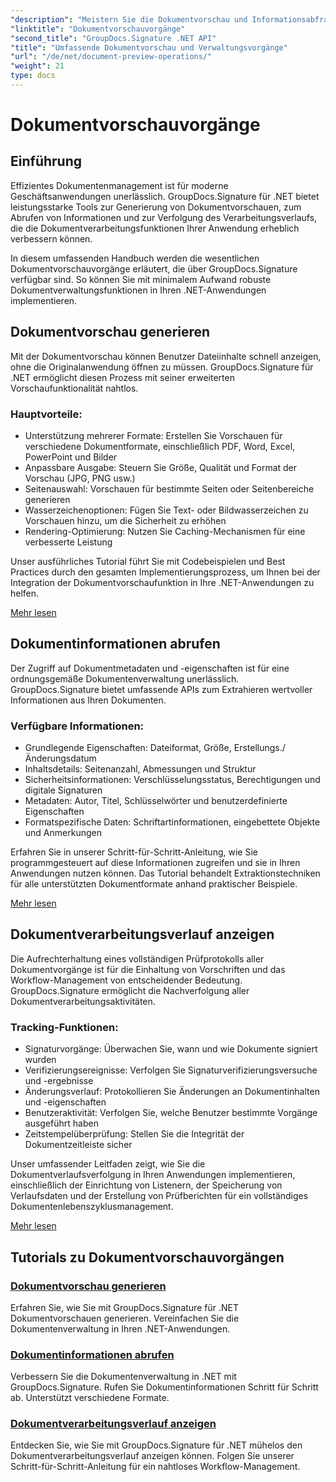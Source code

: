 ```yaml
---
"description": "Meistern Sie die Dokumentvorschau und Informationsabfrage mit GroupDocs.Signature für .NET. Erfahren Sie, wie Sie Vorschauen generieren, Metadaten extrahieren und den Dokumentverlauf in Ihren Anwendungen verfolgen."
"linktitle": "Dokumentvorschauvorgänge"
"second_title": "GroupDocs.Signature .NET API"
"title": "Umfassende Dokumentvorschau und Verwaltungsvorgänge"
"url": "/de/net/document-preview-operations/"
"weight": 21
type: docs
---
```

# Dokumentvorschauvorgänge

## Einführung

Effizientes Dokumentenmanagement ist für moderne Geschäftsanwendungen unerlässlich. GroupDocs.Signature für .NET bietet leistungsstarke Tools zur Generierung von Dokumentvorschauen, zum Abrufen von Informationen und zur Verfolgung des Verarbeitungsverlaufs, die die Dokumentverarbeitungsfunktionen Ihrer Anwendung erheblich verbessern können.

In diesem umfassenden Handbuch werden die wesentlichen Dokumentvorschauvorgänge erläutert, die über GroupDocs.Signature verfügbar sind. So können Sie mit minimalem Aufwand robuste Dokumentverwaltungsfunktionen in Ihren .NET-Anwendungen implementieren.

## Dokumentvorschau generieren

Mit der Dokumentvorschau können Benutzer Dateiinhalte schnell anzeigen, ohne die Originalanwendung öffnen zu müssen. GroupDocs.Signature für .NET ermöglicht diesen Prozess mit seiner erweiterten Vorschaufunktionalität nahtlos.

### Hauptvorteile:
- Unterstützung mehrerer Formate: Erstellen Sie Vorschauen für verschiedene Dokumentformate, einschließlich PDF, Word, Excel, PowerPoint und Bilder
- Anpassbare Ausgabe: Steuern Sie Größe, Qualität und Format der Vorschau (JPG, PNG usw.)
- Seitenauswahl: Vorschauen für bestimmte Seiten oder Seitenbereiche generieren
- Wasserzeichenoptionen: Fügen Sie Text- oder Bildwasserzeichen zu Vorschauen hinzu, um die Sicherheit zu erhöhen
- Rendering-Optimierung: Nutzen Sie Caching-Mechanismen für eine verbesserte Leistung

Unser ausführliches Tutorial führt Sie mit Codebeispielen und Best Practices durch den gesamten Implementierungsprozess, um Ihnen bei der Integration der Dokumentvorschaufunktion in Ihre .NET-Anwendungen zu helfen.

[Mehr lesen](./generate-document-preview/)

## Dokumentinformationen abrufen

Der Zugriff auf Dokumentmetadaten und -eigenschaften ist für eine ordnungsgemäße Dokumentenverwaltung unerlässlich. GroupDocs.Signature bietet umfassende APIs zum Extrahieren wertvoller Informationen aus Ihren Dokumenten.

### Verfügbare Informationen:
- Grundlegende Eigenschaften: Dateiformat, Größe, Erstellungs./Änderungsdatum
- Inhaltsdetails: Seitenanzahl, Abmessungen und Struktur
- Sicherheitsinformationen: Verschlüsselungsstatus, Berechtigungen und digitale Signaturen
- Metadaten: Autor, Titel, Schlüsselwörter und benutzerdefinierte Eigenschaften
- Formatspezifische Daten: Schriftartinformationen, eingebettete Objekte und Anmerkungen

Erfahren Sie in unserer Schritt-für-Schritt-Anleitung, wie Sie programmgesteuert auf diese Informationen zugreifen und sie in Ihren Anwendungen nutzen können. Das Tutorial behandelt Extraktionstechniken für alle unterstützten Dokumentformate anhand praktischer Beispiele.

[Mehr lesen](./retrieve-document-information/)

## Dokumentverarbeitungsverlauf anzeigen

Die Aufrechterhaltung eines vollständigen Prüfprotokolls aller Dokumentvorgänge ist für die Einhaltung von Vorschriften und das Workflow-Management von entscheidender Bedeutung. GroupDocs.Signature ermöglicht die Nachverfolgung aller Dokumentverarbeitungsaktivitäten.

### Tracking-Funktionen:
- Signaturvorgänge: Überwachen Sie, wann und wie Dokumente signiert wurden
- Verifizierungsereignisse: Verfolgen Sie Signaturverifizierungsversuche und -ergebnisse
- Änderungsverlauf: Protokollieren Sie Änderungen an Dokumentinhalten und -eigenschaften
- Benutzeraktivität: Verfolgen Sie, welche Benutzer bestimmte Vorgänge ausgeführt haben
- Zeitstempelüberprüfung: Stellen Sie die Integrität der Dokumentzeitleiste sicher

Unser umfassender Leitfaden zeigt, wie Sie die Dokumentverlaufsverfolgung in Ihren Anwendungen implementieren, einschließlich der Einrichtung von Listenern, der Speicherung von Verlaufsdaten und der Erstellung von Prüfberichten für ein vollständiges Dokumentenlebenszyklusmanagement.

[Mehr lesen](./view-document-processing-history/)

## Tutorials zu Dokumentvorschauvorgängen

### [Dokumentvorschau generieren](./generate-document-preview/)
Erfahren Sie, wie Sie mit GroupDocs.Signature für .NET Dokumentvorschauen generieren. Vereinfachen Sie die Dokumentenverwaltung in Ihren .NET-Anwendungen.

### [Dokumentinformationen abrufen](./retrieve-document-information/)
Verbessern Sie die Dokumentenverwaltung in .NET mit GroupDocs.Signature. Rufen Sie Dokumentinformationen Schritt für Schritt ab. Unterstützt verschiedene Formate.

### [Dokumentverarbeitungsverlauf anzeigen](./view-document-processing-history/)
Entdecken Sie, wie Sie mit GroupDocs.Signature für .NET mühelos den Dokumentverarbeitungsverlauf anzeigen können. Folgen Sie unserer Schritt-für-Schritt-Anleitung für ein nahtloses Workflow-Management.